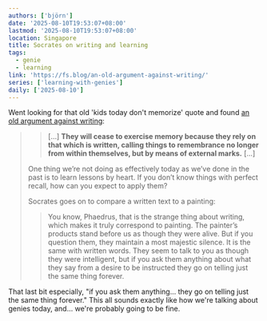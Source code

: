 ```yaml
---
authors: ['björn']
date: '2025-08-10T19:53:07+08:00'
lastmod: '2025-08-10T19:53:07+08:00'
location: Singapore
title: Socrates on writing and learning
tags:
  - genie
  - learning
link: 'https://fs.blog/an-old-argument-against-writing/'
series: ['learning-with-genies']
daily: ['2025-08-10']
---
```


Went looking for that old 'kids today don't memorize' quote and found [an old argument against writing](https://fs.blog/an-old-argument-against-writing/):

>> […] **They will cease to exercise memory because they rely on that which is written, calling things to remembrance no longer from within themselves, but by means of external marks.** […]
> 
> One thing we’re not doing as effectively today as we’ve done in the past is to learn lessons by heart. If you don’t know things with perfect recall, how can you expect to apply them?
>
> Socrates goes on to compare a written text to a painting:
>> You know, Phaedrus, that is the strange thing about writing, which makes it truly correspond to painting. The painter’s products stand before us as though they were alive. But if you question them, they maintain a most majestic silence. It is the same with written words. They seem to talk to you as though they were intelligent, but if you ask them anything about what they say from a desire to be instructed they go on telling just the same thing forever.

That last bit especially, "if you ask them anything... they go on telling just the same thing forever."
This all sounds exactly like how we're talking about genies today, and… we're probably going to be fine.
